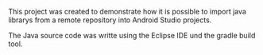 This project was created to demonstrate how it is possible to import java librarys from a remote repository into Android Studio projects. 

The Java source code was writte using the Eclipse IDE und the gradle build tool.
